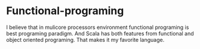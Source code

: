 # Functional-programing

I believe that in mulicore processors environment functional programing is best programing paradigm. And Scala has both features from functional and object oriented programing. That makes it my favorite language.
